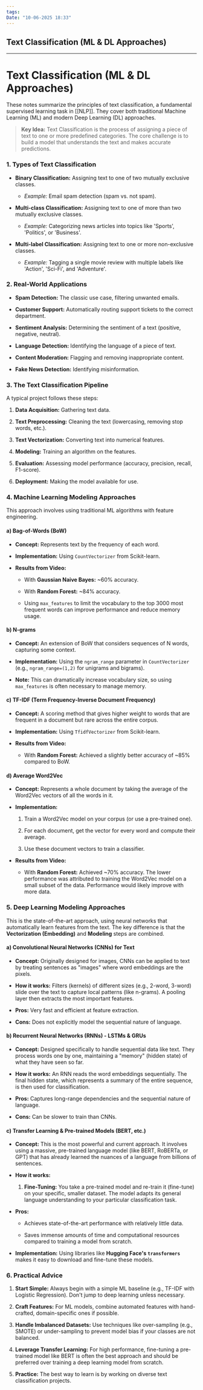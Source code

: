 ```yaml
---
tags: 
Date: "10-06-2025 18:33"
---
```


## Text Classification (ML & DL Approaches)

---

# Text Classification (ML & DL Approaches)

These notes summarize the principles of text classification, a fundamental supervised learning task in [[NLP]]. They cover both traditional Machine Learning (ML) and modern Deep Learning (DL) approaches.

> **Key Idea:** Text Classification is the process of assigning a piece of text to one or more predefined categories. The core challenge is to build a model that understands the text and makes accurate predictions.

### 1. Types of Text Classification

- **Binary Classification:** Assigning text to one of two mutually exclusive classes.
    
    - _Example:_ Email spam detection (spam vs. not spam).
        
- **Multi-class Classification:** Assigning text to one of more than two mutually exclusive classes.
    
    - _Example:_ Categorizing news articles into topics like 'Sports', 'Politics', or 'Business'.
        
- **Multi-label Classification:** Assigning text to one or more non-exclusive classes.
    
    - _Example:_ Tagging a single movie review with multiple labels like 'Action', 'Sci-Fi', and 'Adventure'.
        

### 2. Real-World Applications

- **Spam Detection:** The classic use case, filtering unwanted emails.
    
- **Customer Support:** Automatically routing support tickets to the correct department.
    
- **Sentiment Analysis:** Determining the sentiment of a text (positive, negative, neutral).
    
- **Language Detection:** Identifying the language of a piece of text.
    
- **Content Moderation:** Flagging and removing inappropriate content.
    
- **Fake News Detection:** Identifying misinformation.
    

### 3. The Text Classification Pipeline

A typical project follows these steps:

1. **Data Acquisition:** Gathering text data.
    
2. **Text Preprocessing:** Cleaning the text (lowercasing, removing stop words, etc.).
    
3. **Text Vectorization:** Converting text into numerical features.
    
4. **Modeling:** Training an algorithm on the features.
    
5. **Evaluation:** Assessing model performance (accuracy, precision, recall, F1-score).
    
6. **Deployment:** Making the model available for use.
    

### 4. Machine Learning Modeling Approaches

This approach involves using traditional ML algorithms with feature engineering.

#### a) Bag-of-Words (BoW)

- **Concept:** Represents text by the frequency of each word.
    
- **Implementation:** Using `CountVectorizer` from Scikit-learn.
    
- **Results from Video:**
    
    - With **Gaussian Naive Bayes:** ~60% accuracy.
        
    - With **Random Forest:** ~84% accuracy.
        
    - Using `max_features` to limit the vocabulary to the top 3000 most frequent words can improve performance and reduce memory usage.
        

#### b) N-grams

- **Concept:** An extension of BoW that considers sequences of N words, capturing some context.
    
- **Implementation:** Using the `ngram_range` parameter in `CountVectorizer` (e.g., `ngram_range=(1,2)` for unigrams and bigrams).
    
- **Note:** This can dramatically increase vocabulary size, so using `max_features` is often necessary to manage memory.
    

#### c) TF-IDF (Term Frequency-Inverse Document Frequency)

- **Concept:** A scoring method that gives higher weight to words that are frequent in a document but rare across the entire corpus.
    
- **Implementation:** Using `TfidfVectorizer` from Scikit-learn.
    
- **Results from Video:**
    
    - With **Random Forest:** Achieved a slightly better accuracy of ~85% compared to BoW.
        

#### d) Average Word2Vec

- **Concept:** Represents a whole document by taking the average of the Word2Vec vectors of all the words in it.
    
- **Implementation:**
    
    1. Train a Word2Vec model on your corpus (or use a pre-trained one).
        
    2. For each document, get the vector for every word and compute their average.
        
    3. Use these document vectors to train a classifier.
        
- **Results from Video:**
    
    - With **Random Forest:** Achieved ~70% accuracy. The lower performance was attributed to training the Word2Vec model on a small subset of the data. Performance would likely improve with more data.


### 5. Deep Learning Modeling Approaches

This is the state-of-the-art approach, using neural networks that automatically learn features from the text. The key difference is that the **Vectorization (Embedding)** and **Modeling** steps are combined.

#### a) Convolutional Neural Networks (CNNs) for Text

- **Concept:** Originally designed for images, CNNs can be applied to text by treating sentences as "images" where word embeddings are the pixels.
    
- **How it works:** Filters (kernels) of different sizes (e.g., 2-word, 3-word) slide over the text to capture local patterns (like n-grams). A pooling layer then extracts the most important features.
    
- **Pros:** Very fast and efficient at feature extraction.
    
- **Cons:** Does not explicitly model the sequential nature of language.
    

#### b) Recurrent Neural Networks (RNNs) - LSTMs & GRUs

- **Concept:** Designed specifically to handle sequential data like text. They process words one by one, maintaining a "memory" (hidden state) of what they have seen so far.
    
- **How it works:** An RNN reads the word embeddings sequentially. The final hidden state, which represents a summary of the entire sequence, is then used for classification.
    
- **Pros:** Captures long-range dependencies and the sequential nature of language.
    
- **Cons:** Can be slower to train than CNNs.
    

#### c) Transfer Learning & Pre-trained Models (BERT, etc.)

- **Concept:** This is the most powerful and current approach. It involves using a massive, pre-trained language model (like BERT, RoBERTa, or GPT) that has already learned the nuances of a language from billions of sentences.
    
- **How it works:**
    
    1. **Fine-Tuning:** You take a pre-trained model and re-train it (fine-tune) on your specific, smaller dataset. The model adapts its general language understanding to your particular classification task.
        
- **Pros:**
    
    - Achieves state-of-the-art performance with relatively little data.
        
    - Saves immense amounts of time and computational resources compared to training a model from scratch.
        
- **Implementation:** Using libraries like **Hugging Face's `transformers`** makes it easy to download and fine-tune these models.
    

### 6. Practical Advice

1. **Start Simple:** Always begin with a simple ML baseline (e.g., TF-IDF with Logistic Regression). Don't jump to deep learning unless necessary.
    
2. **Craft Features:** For ML models, combine automated features with hand-crafted, domain-specific ones if possible.
    
3. **Handle Imbalanced Datasets:** Use techniques like over-sampling (e.g., SMOTE) or under-sampling to prevent model bias if your classes are not balanced.
    
4. **Leverage Transfer Learning:** For high performance, fine-tuning a pre-trained model like BERT is often the best approach and should be preferred over training a deep learning model from scratch.
    
5. **Practice:** The best way to learn is by working on diverse text classification projects.